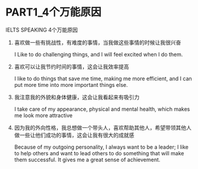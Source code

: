 # PART1_4个万能原因


<!--more-->

IELTS SPEAKING 4个万能原因

1. 喜欢做一些有挑战性，有难度的事情，当我做这些事情的时候让我很兴奋

   I Like to do challenging things, and I will feel excited when I do them.

2. 喜欢可以让我节约时间的事情，这会让我效率提高

   I like to do things that save me time, making me more efficient, and I can put more time into more important things else.

3. 我注意我的外貌和身体健康，这会让我看起来有吸引力

   I take care of my appearance, physical and mental health, which makes me look  more attractive

4. 因为我的外向性格，我总想做一个带头人，喜欢帮助其他人，希望带领其他人做一些让他们成功的事情，这会让我有很大的成就感

   Because of my outgoing personality, I always want to be a leader; I like to help others and want to lead others to do something that will make them successful. It gives me a great sense of achievement.


